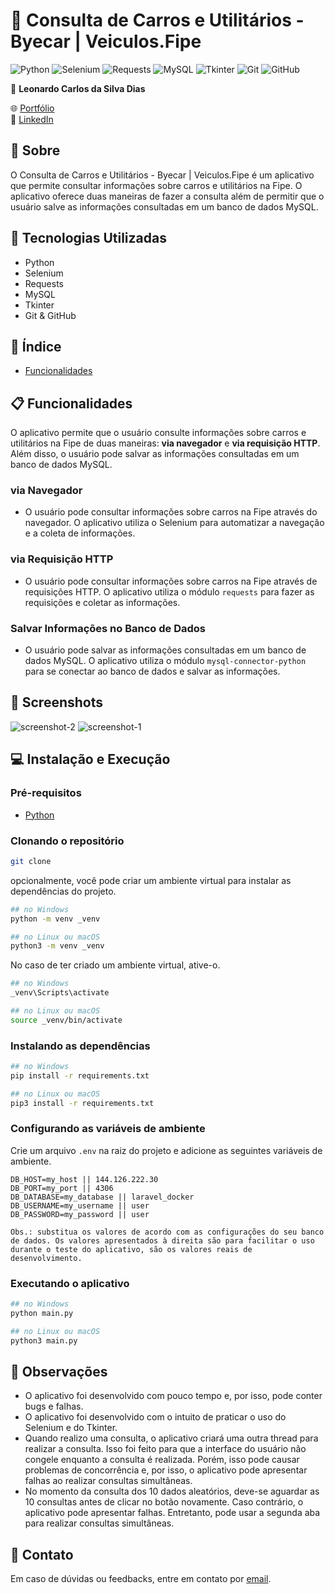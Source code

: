 # 🚗 Consulta de Carros e Utilitários - Byecar | Veiculos.Fipe

![Python](https://img.shields.io/badge/python-%2314354C.svg?style=for-the-badge&logo=python&logoColor=white)
![Selenium](https://img.shields.io/badge/selenium-%230A0A0A.svg?style=for-the-badge&logo=selenium&logoColor=white)
![Requests](https://img.shields.io/badge/requests-%230769AD.svg?style=for-the-badge&logo=requests&logoColor=white)
![MySQL](https://img.shields.io/badge/mysql-%2300f.svg?style=for-the-badge&logo=mysql&logoColor=white)
![Tkinter](https://img.shields.io/badge/tkinter-%23FFD800.svg?style=for-the-badge&logo=python&logoColor=white)
![Git](https://img.shields.io/badge/git-%23F05033.svg?style=for-the-badge&logo=git&logoColor=white)
![GitHub](https://img.shields.io/badge/github-%23121011.svg?style=for-the-badge&logo=github&logoColor=white)

👤 **Leonardo Carlos da Silva Dias**

🌐 [Portfólio](https://leocarlos-dias.github.io/personal-portfolio/)  
🔗 [LinkedIn](https://www.linkedin.com/in/leonardocsdias/)

## 📖 Sobre

O Consulta de Carros e Utilitários - Byecar | Veiculos.Fipe é um aplicativo que permite consultar informações sobre carros e utilitários na Fipe. O aplicativo oferece duas maneiras de fazer a consulta além de permitir que o usuário salve as informações consultadas em um banco de dados MySQL.

## 🚀 Tecnologias Utilizadas

- Python
- Selenium
- Requests
- MySQL
- Tkinter
- Git & GitHub

## 📑 Índice

- [Funcionalidades](##funcionalidades)

## 📋 Funcionalidades

O aplicativo permite que o usuário consulte informações sobre carros e utilitários na Fipe de duas maneiras: **via navegador** e **via requisição HTTP**. Além disso, o usuário pode salvar as informações consultadas em um banco de dados MySQL.

### via Navegador

- O usuário pode consultar informações sobre carros na Fipe através do navegador. O aplicativo utiliza o Selenium para automatizar a navegação e a coleta de informações.

### via Requisição HTTP

- O usuário pode consultar informações sobre carros na Fipe através de requisições HTTP. O aplicativo utiliza o módulo `requests` para fazer as requisições e coletar as informações.

### Salvar Informações no Banco de Dados

- O usuário pode salvar as informações consultadas em um banco de dados MySQL. O aplicativo utiliza o módulo `mysql-connector-python` para se conectar ao banco de dados e salvar as informações.

## 📸 Screenshots

![screenshot-2](./screenshots/tab-requests.png)
![screenshot-1](./screenshots/tab-selenium.png)

## 💻 Instalação e Execução

### Pré-requisitos

- [Python](https://www.python.org/downloads/)

### Clonando o repositório

```bash
git clone
```

opcionalmente, você pode criar um ambiente virtual para instalar as dependências do projeto.

```bash
## no Windows
python -m venv _venv

## no Linux ou macOS
python3 -m venv _venv
```

No caso de ter criado um ambiente virtual, ative-o.

```bash
## no Windows
_venv\Scripts\activate

## no Linux ou macOS
source _venv/bin/activate
```

### Instalando as dependências

```bash
## no Windows
pip install -r requirements.txt

## no Linux ou macOS
pip3 install -r requirements.txt
```

### Configurando as variáveis de ambiente

Crie um arquivo `.env` na raiz do projeto e adicione as seguintes variáveis de ambiente.

```env
DB_HOST=my_host || 144.126.222.30
DB_PORT=my_port || 4306
DB_DATABASE=my_database || laravel_docker
DB_USERNAME=my_username || user
DB_PASSWORD=my_password || user

Obs.: substitua os valores de acordo com as configurações do seu banco de dados. Os valores apresentados à direita são para facilitar o uso durante o teste do aplicativo, são os valores reais de desenvolvimento.
```

### Executando o aplicativo

```bash
## no Windows
python main.py

## no Linux ou macOS
python3 main.py
```

## 👀 Observações

- O aplicativo foi desenvolvido com pouco tempo e, por isso, pode conter bugs e falhas.
- O aplicativo foi desenvolvido com o intuito de praticar o uso do Selenium e do Tkinter.
- Quando realizo uma consulta, o aplicativo criará uma outra thread para realizar a consulta. Isso foi feito para que a interface do usuário não congele enquanto a consulta é realizada. Porém, isso pode causar problemas de concorrência e, por isso, o aplicativo pode apresentar falhas ao realizar consultas simultâneas.
- No momento da consulta dos 10 dados aleatórios, deve-se aguardar as 10 consultas antes de clicar no botão novamente. Caso contrário, o aplicativo pode apresentar falhas. Entretanto, pode usar a segunda aba para realizar consultas simultâneas.

## 💌 Contato

Em caso de dúvidas ou feedbacks, entre em contato por [email](mailto:leocsdias@hotmail.com).
